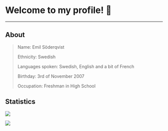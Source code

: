 # Welcome to my profile! :wave:
***
## About
> Name: Emil Söderqvist
>
> Ethnicity: Swedish
>
> Languages spoken: Swedish, English and a bit of French
>
> Birthday: 3rd of November 2007
>
> Occupation: Freshman in High School

## Statistics

![](https://github-readme-streak-stats.herokuapp.com?user=Skuffies&theme=tokyonight&hide_border=true&date_format=j%2Fn%5B%2FY%5D&mode=weekly)

![](https://github-readme-stats.vercel.app/api/top-langs/?username=Skuffies&theme=tokyonight&hide_border=true&include_all_commits=true&count_private=true&layout=compact)
